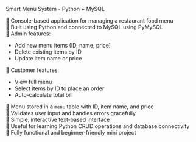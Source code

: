 Smart Menu System - Python + MySQL

🔹 Console-based application for managing a restaurant food menu  
🔹 Built using Python and connected to MySQL using PyMySQL  
🔹 Admin features:
   -  Add new menu items (ID, name, price)
   -  Delete existing items by ID
   -  Update item name or price

🔹 Customer features:
   -  View full menu
   -  Select items by ID to place an order
   -  Auto-calculate total bill

🔹 Menu stored in a `menu` table with ID, item name, and price  
🔹 Validates user input and handles errors gracefully  
🔹 Simple, interactive text-based interface  
🔹 Useful for learning Python CRUD operations and database connectivity  
🔹 Fully functional and beginner-friendly mini project  
